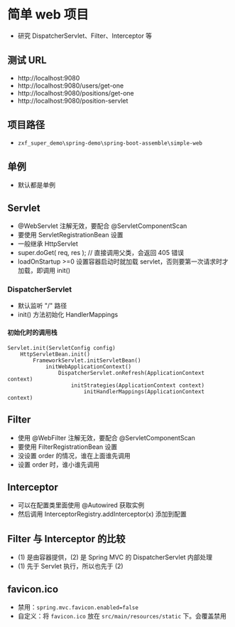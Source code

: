 # 简单 web 项目
- 研究 DispatcherServlet、Filter、Interceptor 等

## 测试 URL
- http://localhost:9080
- http://localhost:9080/users/get-one
- http://localhost:9080/positions/get-one
- http://localhost:9080/position-servlet

## 项目路径
- `zxf_super_demo\spring-demo\spring-boot-assemble\simple-web`

## 单例
- 默认都是单例

## Servlet
- @WebServlet 注解无效，要配合 @ServletComponentScan
- 要使用 ServletRegistrationBean 设置
- 一般继承 HttpServlet
- super.doGet( req, res ); // 直接调用父类，会返回 405 错误
- loadOnStartup >=0 设置容器启动时就加载 servlet，否则要第一次请求时才加载，即调用 init()

### DispatcherServlet
- 默认监听 "/" 路径
- init() 方法初始化 HandlerMappings

#### 初始化时的调用栈
```
Servlet.init(ServletConfig config)
	HttpServletBean.init()
		FrameworkServlet.initServletBean()
			initWebApplicationContext()
				DispatcherServlet.onRefresh(ApplicationContext context)
					initStrategies(ApplicationContext context)
						initHandlerMappings(ApplicationContext context) 
```

## Filter
- 使用 @WebFilter 注解无效，要配合 @ServletComponentScan
- 要使用 FilterRegistrationBean 设置
- 没设置 order 的情况，谁在上面谁先调用
- 设置 order 时，谁小谁先调用

## Interceptor
- 可以在配置类里面使用 @Autowired 获取实例
- 然后调用 InterceptorRegistry.addInterceptor(x) 添加到配置

## Filter 与 Interceptor 的比较
- (1) 是由容器提供，(2) 是 Spring MVC 的 DispatcherServlet 内部处理
- (1) 先于 Servlet 执行，所以也先于 (2)

## favicon.ico
- 禁用：`spring.mvc.favicon.enabled=false`
- 自定义：将 `favicon.ico` 放在 `src/main/resources/static` 下。会覆盖禁用